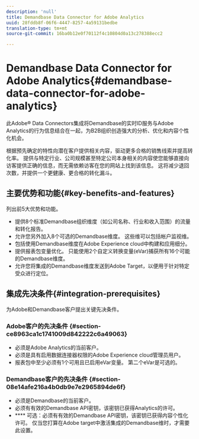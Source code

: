 ```yaml
---
description: 'null'
title: Demandbase Data Connector for Adobe Analytics
uuid: 28fddb8f-06f6-4447-8257-4a59131bedbe
translation-type: tm+mt
source-git-commit: 16ba0b12e0f70112f4c10804d0a13c278388ecc2

---
```



# Demandbase Data Connector for Adobe Analytics{#demandbase-data-connector-for-adobe-analytics}

此Adobe® Data Connectors集成将Demandbase的实时ID服务与Adobe Analytics的行为信息结合在一起，为B2B组织创造强大的分析、优化和内容个性化机会。

根据预先确定的特性向潜在客户提供相关内容，驱动更多合格的销售线索并提高转化率。 提供与特定行业、公司规模甚至特定公司本身相关的内容使您能够直接向访客提供正确的信息，而无需依赖访客在您的网站上找到该信息。 这将减少退回次数，并提供一个更健康、更合格的转化漏斗。

## 主要优势和功能{#key-benefits-and-features}

列出前5大优势和功能。

* 提供8个标准Demandbase组织维度（如公司名称、行业和收入范围）的流量和转化报告。
* 允许您另外加入8个可选的Demandbase维度。 这些维可以包括帐户监视维。
* 包括使用Demandbase维度在Adobe Experience cloud中构建和应用细分。
* 提供报表包变量优化。 只能使用2个自定义转换变量(eVar)捕获所有16个可能的Demandbase维度。
* 允许您将集成的Demandbase维度发送到Adobe Target，以便用于针对特定受众进行定位。

## 集成先决条件{#integration-prerequisites}

为Adobe和Demandbase客户提出关键先决条件。

### Adobe客户的先决条件 {#section-ce8963ca1c1741009d842222c6a49063}

* 必须是Adobe Analytics的当前客户。
* 必须是具有启用数据连接器权限的Adobe Experience cloud管理员用户。
* 报表包中至少必须有1个可用且已启用eVar变量。 第二个eVar是可选的。

### Demandbase客户的先决条件 {#section-08e14afe216a4b0db9e7e2965894de6f}

* 必须是Demandbase的当前客户。
* 必须有有效的Demandbase API密钥，该密钥已获得Analytics的许可。
* **** 可选：必须有有效的Demandbase API密钥，该密钥已获得内容个性化许可。 仅当您打算在Adobe target中激活集成的Demandbase维时，才需要此设置。

